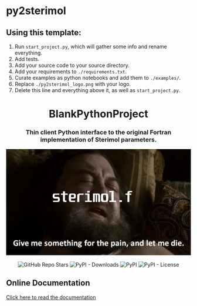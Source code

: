 # py2sterimol
## Using this template:
1. Run `start_project.py`, which will gather some info and rename everything.
2. Add tests.
3. Add your source code to your source directory.
4. Add your requirements to `./requirements.txt`.
5. Curate examples as python notebooks and add them to `./examples/`.
6. Replace `./py2sterimol_logo.png` with your logo.
7. Delete this line and everything above it, as well as `start_project.py`.

<h1 align="center">BlankPythonProject</h1> 
<h3 align="center">Thin client Python interface to the original Fortran implementation of Sterimol parameters.</h3>

<p align="center">  
  <img alt="py2sterimollogo" src="https://github.com/JacksonBurns/py2sterimol/blob/main/py2sterimol_logo.png">
</p> 
<p align="center">
  <img alt="GitHub Repo Stars" src="https://img.shields.io/github/stars/JacksonBurns/py2sterimol?style=social">
  <img alt="PyPI - Downloads" src="https://img.shields.io/pypi/dm/py2sterimol">
  <img alt="PyPI" src="https://img.shields.io/pypi/v/py2sterimol">
  <img alt="PyPI - License" src="https://img.shields.io/github/license/JacksonBurns/py2sterimol">
</p>

## Online Documentation
[Click here to read the documentation](https://JacksonBurns.github.io/py2sterimol/)
